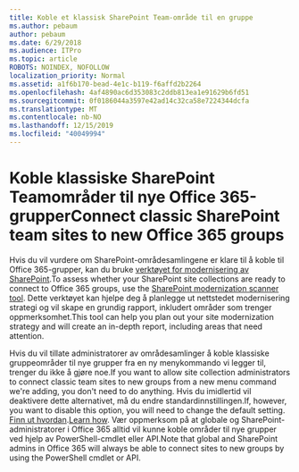 ```yaml
---
title: Koble et klassisk SharePoint Team-område til en gruppe
ms.author: pebaum
author: pebaum
ms.date: 6/29/2018
ms.audience: ITPro
ms.topic: article
ROBOTS: NOINDEX, NOFOLLOW
localization_priority: Normal
ms.assetid: a1f6b170-bead-4e1c-b119-f6affd2b2264
ms.openlocfilehash: 4af4890ac6d353083c2ddb813ea1e91629b6fd51
ms.sourcegitcommit: 0f0186044a3597e42ad14c32ca58e7224344dcfa
ms.translationtype: MT
ms.contentlocale: nb-NO
ms.lasthandoff: 12/15/2019
ms.locfileid: "40049994"
---
```

# <a name="connect-classic-sharepoint-team-sites-to-new-office-365-groups"></a><span data-ttu-id="83027-102">Koble klassiske SharePoint Teamområder til nye Office 365-grupper</span><span class="sxs-lookup"><span data-stu-id="83027-102">Connect classic SharePoint team sites to new Office 365 groups</span></span>

<span data-ttu-id="83027-103">Hvis du vil vurdere om SharePoint-områdesamlingene er klare til å koble til Office 365-grupper, kan du bruke [verktøyet for modernisering av SharePoint](https://go.microsoft.com/fwlink/?linkid=873066).</span><span class="sxs-lookup"><span data-stu-id="83027-103">To assess whether your SharePoint site collections are ready to connect to Office 365 groups, use the [SharePoint modernization scanner tool](https://go.microsoft.com/fwlink/?linkid=873066).</span></span> <span data-ttu-id="83027-104">Dette verktøyet kan hjelpe deg å planlegge ut nettstedet modernisering strategi og vil skape en grundig rapport, inkludert områder som trenger oppmerksomhet.</span><span class="sxs-lookup"><span data-stu-id="83027-104">This tool can help you plan out your site modernization strategy and will create an in-depth report, including areas that need attention.</span></span>
  
<span data-ttu-id="83027-105">Hvis du vil tillate administratorer av områdesamlinger å koble klassiske gruppeområder til nye grupper fra en ny menykommando vi legger til, trenger du ikke å gjøre noe.</span><span class="sxs-lookup"><span data-stu-id="83027-105">If you want to allow site collection administrators to connect classic team sites to new groups from a new menu command we're adding, you don't need to do anything.</span></span> <span data-ttu-id="83027-106">Hvis du imidlertid vil deaktivere dette alternativet, må du endre standardinnstillingen.</span><span class="sxs-lookup"><span data-stu-id="83027-106">If, however, you want to disable this option, you will need to change the default setting.</span></span> <span data-ttu-id="83027-107">[Finn ut hvordan](https://go.microsoft.com/fwlink/?linkid=2004316).</span><span class="sxs-lookup"><span data-stu-id="83027-107">[Learn how](https://go.microsoft.com/fwlink/?linkid=2004316).</span></span> <span data-ttu-id="83027-108">Vær oppmerksom på at globale og SharePoint-administratorer i Office 365 alltid vil kunne koble områder til nye grupper ved hjelp av PowerShell-cmdlet eller API.</span><span class="sxs-lookup"><span data-stu-id="83027-108">Note that global and SharePoint admins in Office 365 will always be able to connect sites to new groups by using the PowerShell cmdlet or API.</span></span>
  

